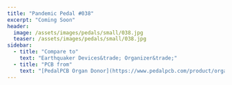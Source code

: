 ```yaml
---
title: "Pandemic Pedal #038"
excerpt: "Coming Soon"
header:
  image: /assets/images/pedals/small/038.jpg
  teaser: /assets/images/pedals/small/038.jpg
sidebar:
  - title: "Compare to"
    text: "Earthquaker Devices&trade; Organizer&trade;"
  - title: "PCB from"
    text: "[PedalPCB Organ Donor](https://www.pedalpcb.com/product/organdonor/)"
---
```


